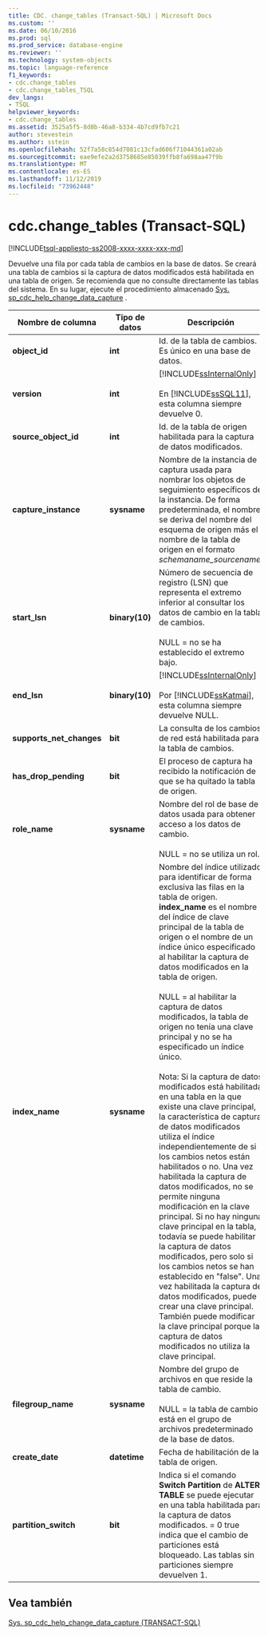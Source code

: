 ```yaml
---
title: CDC. change_tables (Transact-SQL) | Microsoft Docs
ms.custom: ''
ms.date: 06/10/2016
ms.prod: sql
ms.prod_service: database-engine
ms.reviewer: ''
ms.technology: system-objects
ms.topic: language-reference
f1_keywords:
- cdc.change_tables
- cdc.change_tables_TSQL
dev_langs:
- TSQL
helpviewer_keywords:
- cdc.change_tables
ms.assetid: 3525a5f5-8d8b-46a8-b334-4b7cd9fb7c21
author: stevestein
ms.author: sstein
ms.openlocfilehash: 52f7a58c854d7081c13cfad606f71044361a02ab
ms.sourcegitcommit: eae9efe2a2d3758685e85039ffb8fa698aa47f9b
ms.translationtype: MT
ms.contentlocale: es-ES
ms.lasthandoff: 11/12/2019
ms.locfileid: "73962448"
---
```

# <a name="cdcchange_tables-transact-sql"></a>cdc.change_tables (Transact-SQL)
[!INCLUDE[tsql-appliesto-ss2008-xxxx-xxxx-xxx-md](../../includes/tsql-appliesto-ss2008-xxxx-xxxx-xxx-md.md)]

  Devuelve una fila por cada tabla de cambios en la base de datos. Se creará una tabla de cambios si la captura de datos modificados está habilitada en una tabla de origen. Se recomienda que no consulte directamente las tablas del sistema. En su lugar, ejecute el procedimiento almacenado [Sys. sp_cdc_help_change_data_capture](../../relational-databases/system-stored-procedures/sys-sp-cdc-help-change-data-capture-transact-sql.md) .  

|Nombre de columna|Tipo de datos|Descripción|  
|-----------------|---------------|-----------------|  
|**object_id**|**int**|Id. de la tabla de cambios. Es único en una base de datos.|  
|**version**|**int**|[!INCLUDE[ssInternalOnly](../../includes/ssinternalonly-md.md)]<br /><br /> En [!INCLUDE[ssSQL11](../../includes/sssql11-md.md)], esta columna siempre devuelve 0.|  
|**source_object_id**|**int**|Id. de la tabla de origen habilitada para la captura de datos modificados.|  
|**capture_instance**|**sysname**|Nombre de la instancia de captura usada para nombrar los objetos de seguimiento específicos de la instancia. De forma predeterminada, el nombre se deriva del nombre del esquema de origen más el nombre de la tabla de origen en el formato *schemaname_sourcename*.|  
|**start_lsn**|**binary(10)**|Número de secuencia de registro (LSN) que representa el extremo inferior al consultar los datos de cambio en la tabla de cambios.<br /><br /> NULL = no se ha establecido el extremo bajo.|  
|**end_lsn**|**binary(10)**|[!INCLUDE[ssInternalOnly](../../includes/ssinternalonly-md.md)]<br /><br /> Por [!INCLUDE[ssKatmai](../../includes/sskatmai-md.md)], esta columna siempre devuelve NULL.|  
|**supports_net_changes**|**bit**|La consulta de los cambios de red está habilitada para la tabla de cambios.|  
|**has_drop_pending**|**bit**|El proceso de captura ha recibido la notificación de que se ha quitado la tabla de origen.|  
|**role_name**|**sysname**|Nombre del rol de base de datos usada para obtener acceso a los datos de cambio.<br /><br /> NULL = no se utiliza un rol.|  
|**index_name**|**sysname**|Nombre del índice utilizado para identificar de forma exclusiva las filas en la tabla de origen. **index_name** es el nombre del índice de clave principal de la tabla de origen o el nombre de un índice único especificado al habilitar la captura de datos modificados en la tabla de origen.<br /><br /> NULL = al habilitar la captura de datos modificados, la tabla de origen no tenía una clave principal y no se ha especificado un índice único.<br /><br /> Nota: Si la captura de datos modificados está habilitada en una tabla en la que existe una clave principal, la característica de captura de datos modificados utiliza el índice independientemente de si los cambios netos están habilitados o no. Una vez habilitada la captura de datos modificados, no se permite ninguna modificación en la clave principal. Si no hay ninguna clave principal en la tabla, todavía se puede habilitar la captura de datos modificados, pero solo si los cambios netos se han establecido en "false". Una vez habilitada la captura de datos modificados, puede crear una clave principal. También puede modificar la clave principal porque la captura de datos modificados no utiliza la clave principal.|  
|**filegroup_name**|**sysname**|Nombre del grupo de archivos en que reside la tabla de cambio.<br /><br /> NULL = la tabla de cambio está en el grupo de archivos predeterminado de la base de datos.|  
|**create_date**|**datetime**|Fecha de habilitación de la tabla de origen.|  
|**partition_switch**|**bit**|Indica si el comando **Switch Partition** de **ALTER TABLE** se puede ejecutar en una tabla habilitada para la captura de datos modificados. = 0 true indica que el cambio de particiones está bloqueado. Las tablas sin particiones siempre devuelven 1.|  
  
## <a name="see-also"></a>Vea también  
 [Sys. sp_cdc_help_change_data_capture &#40;TRANSACT-SQL&#41;](../../relational-databases/system-stored-procedures/sys-sp-cdc-help-change-data-capture-transact-sql.md)  
  
  

